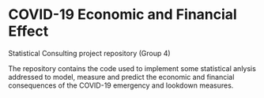 # COVID-19 Economic and Financial Effect
Statistical Consulting project repository (Group 4)

The repository contains the code used to implement some statistical anlysis addressed to model, measure and predict the economic and financial consequences of the COVID-19 emergency and lookdown measures.
